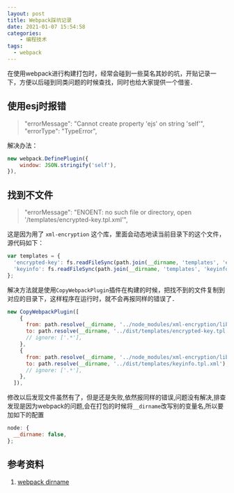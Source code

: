 ```yaml
---
layout: post
title: Webpack踩坑记录
date: 2021-01-07 15:54:58
categories:
    - 编程技术
tags:
  - webpack
---
```

在使用webpack进行构建打包时，经常会碰到一些莫名其妙的坑，开贴记录一下，方便以后碰到同类问题的时候查找，同时也给大家提供一个借鉴．

## 使用esj时报错
> "errorMessage": "Cannot create property 'ejs' on string 'self'",
  "errorType": "TypeError",
  
<!-- more -->

解决办法：
```js
new webpack.DefinePlugin({
    window: JSON.stringify('self'),
}),
```

## 找到不文件
> "errorMessage": "ENOENT: no such file or directory, open '/templates/encrypted-key.tpl.xml'",

这是因为用了 `xml-encryption` 这个库，里面会动态地读当前目录下的这个文件，源代码如下：
```js
var templates = {
  'encrypted-key': fs.readFileSync(path.join(__dirname, 'templates', 'encrypted-key.tpl.xml'), 'utf8'),
  'keyinfo': fs.readFileSync(path.join(__dirname, 'templates', 'keyinfo.tpl.xml'), 'utf8')
};
```
解决方法就是使用`CopyWebpackPlugin`插件在构建的时候，把找不到的文件复制到对应的目录下，这样程序在运行时，就不会再报同样的错误了．
```js
new CopyWebpackPlugin([
    {
      from: path.resolve(__dirname, '../node_modules/xml-encryption/lib/templates/encrypted-key.tpl.xml'),
      to: path.resolve(__dirname, '../dist/templates/encrypted-key.tpl.xml'),
      // ignore: ['.*'],
    },
    {
      from: path.resolve(__dirname, '../node_modules/xml-encryption/lib/templates/keyinfo.tpl.xml'),
      to: path.resolve(__dirname, '../dist/templates/keyinfo.tpl.xml'),
      // ignore: ['.*'],
    },
  ]),
```
修改以后发现文件虽然有了，但是还是失败,依然报同样的错误,问题没有解决,排查发现是因为webpack的问题,会在打包的时候将`__dirname`改写别的变量名,所以要加如下的配置
```js
node: {
  __dirname: false,
};
```


## 参考资料
1. [webpack dirname](https://codeburst.io/use-webpack-with-dirname-correctly-4cad3b265a92)